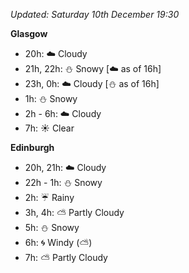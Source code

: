 *Updated: Saturday 10th December 19:30*

**Glasgow**

* 20h: :cloud: Cloudy
* 21h, 22h: :snowman: Snowy [:cloud: as of 16h]
* 23h, 0h: :cloud: Cloudy [:snowman: as of 16h]
* 1h: :snowman: Snowy
* 2h - 6h: :cloud: Cloudy
* 7h: :sunny: Clear

**Edinburgh**

* 20h, 21h: :cloud: Cloudy
* 22h - 1h: :snowman: Snowy
* 2h: :umbrella: Rainy
* 3h, 4h: :partly_sunny: Partly Cloudy
* 5h: :snowman: Snowy
* 6h: :cyclone: Windy (:partly_sunny:)
* 7h: :partly_sunny: Partly Cloudy
